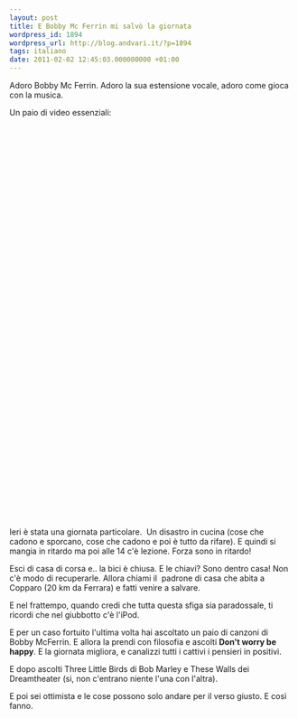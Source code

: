 ```yaml
---
layout: post
title: E Bobby Mc Ferrin mi salvò la giornata
wordpress_id: 1894
wordpress_url: http://blog.andvari.it/?p=1894
tags: italiano
date: 2011-02-02 12:45:03.000000000 +01:00
---
```

Adoro Bobby Mc Ferrin. Adoro la sua estensione vocale, adoro come gioca con la musica.

Un paio di video essenziali:

<object classid="clsid:d27cdb6e-ae6d-11cf-96b8-444553540000" width="560" height="340" codebase="http://download.macromedia.com/pub/shockwave/cabs/flash/swflash.cab#version=6,0,40,0"><param name="align" value="center" /><param name="allowFullScreen" value="true" /><param name="allowscriptaccess" value="always" /><param name="src" value="http://www.youtube-nocookie.com/v/ne6tB2KiZuk?fs=1&amp;hl=it_IT" /><param name="allowfullscreen" value="true" /><embed type="application/x-shockwave-flash" width="560" height="340" src="http://www.youtube-nocookie.com/v/ne6tB2KiZuk?fs=1&amp;hl=it_IT" allowscriptaccess="always" allowfullscreen="true" align="center"></embed></object>

<object classid="clsid:d27cdb6e-ae6d-11cf-96b8-444553540000" width="425" height="344" codebase="http://download.macromedia.com/pub/shockwave/cabs/flash/swflash.cab#version=6,0,40,0"><param name="allowFullScreen" value="true" /><param name="allowscriptaccess" value="always" /><param name="src" value="http://www.youtube-nocookie.com/v/PgvJg7D6Qck?fs=1&amp;hl=it_IT" /><param name="allowfullscreen" value="true" /><embed type="application/x-shockwave-flash" width="425" height="344" src="http://www.youtube-nocookie.com/v/PgvJg7D6Qck?fs=1&amp;hl=it_IT" allowscriptaccess="always" allowfullscreen="true"></embed></object>

Ieri è stata una giornata particolare.  Un disastro in cucina (cose che cadono e sporcano, cose che cadono e poi è tutto da rifare). E quindi si mangia in ritardo ma poi alle 14 c'è lezione. Forza sono in ritardo!

Esci di casa di corsa e.. la bici è chiusa. E le chiavi? Sono dentro casa! Non c'è modo di recuperarle. Allora chiami il  padrone di casa che abita a Copparo (20 km da Ferrara) e fatti venire a salvare.

E nel frattempo, quando credi che tutta questa sfiga sia paradossale, ti ricordi che nel giubbotto c'è l'iPod.

E per un caso fortuito l'ultima volta hai ascoltato un paio di canzoni di Bobby McFerrin. E allora la prendi con filosofia e ascolti <strong>Don't worry be happy</strong>. E la giornata migliora, e canalizzi tutti i cattivi i pensieri in positivi.

E dopo ascolti Three Little Birds di Bob Marley e These Walls dei Dreamtheater (si, non c'entrano niente l'una con l'altra).

E poi sei ottimista e le cose possono solo andare per il verso giusto. E così fanno.

<object width="425" height="344"><param name="movie" value="http://www.youtube-nocookie.com/v/aXZ6dI94rIA?fs=1&amp;hl=it_IT"></param><param name="allowFullScreen" value="true"></param><param name="allowscriptaccess" value="always"></param><embed src="http://www.youtube-nocookie.com/v/aXZ6dI94rIA?fs=1&amp;hl=it_IT" type="application/x-shockwave-flash" allowscriptaccess="always" allowfullscreen="true" width="425" height="344"></embed></object>

